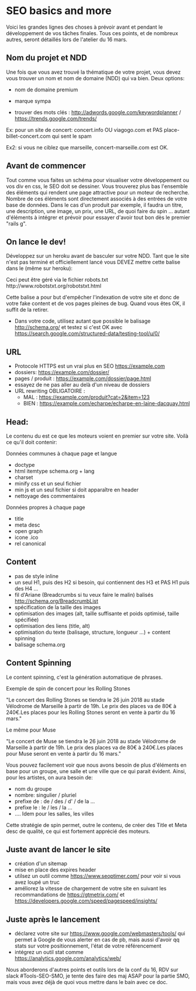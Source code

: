 # SEO basics and more

Voici les grandes lignes des choses à prévoir avant et pendant le développement de vos tâches finales. Tous ces points, et de nombreux autres, seront détaillés lors de l'atelier du 16 mars.

## Nom du projet et NDD

Une fois que vous avez trouvé la thématique de votre projet, vous devez vous trouver un nom et nom de domaine (NDD) qui va bien. Deux options:

* nom de domaine premium
* marque sympa

* trouver des mots clés : http://adwords.google.com/keywordplanner / https://trends.google.com/trends/

Ex: pour un site de concert: concert.info OU viagogo.com et PAS place-billet-concert.com qui sent le spam

Ex2: si vous ne ciblez que marseille, concert-marseille.com est OK.

## Avant de commencer

Tout comme vous faites un schéma pour visualiser votre développement ou vos div en css, le SEO doit se dessiner. Vous trouverez plus bas l'ensemble des éléments qui rendent une page attractive pour un moteur de recherche. Nombre de ces éléments sont directement associés à des entrées de votre base de données. Dans le cas d'un produit par exemple, il faudra un titre, une description, une image, un prix, une URL, de quoi faire du spin ... autant d'éléments à intégrer et prévoir pour essayer d'avoir tout bon dès le premier "rails g".

## On lance le dev!

Développez sur un heroku avant de basculer sur votre NDD. Tant que le site n'est pas terminé et officiellement lancé vous DEVEZ mettre cette balise dans le <head> (même sur heroku):

<META NAME="robots" CONTENT="noindex,nofollow">
Ceci peut être géré via le fichier robots.txt http://www.robotstxt.org/robotstxt.html

Cette balise a pour but d'empêcher l'indexation de votre site et donc de votre fake content et de vos pages pleines de bug. Quand vous êtes OK, il suffit de la retirer.

* Dans votre code, utilisez autant que possible le balisage http://schema.org/ et testez si c'est OK avec https://search.google.com/structured-data/testing-tool/u/0/

## URL

* Protocole HTTPS est un vrai plus en SEO https://example.com
* dossiers: https://example.com/dossier/
* pages / produit : https://example.com/dossier/page.html
* essayez de ne pas aller au delà d'un niveau de dossiers
* URL rewriting OBLIGATOIRE :
    * MAL :   https://example.com/produit?cat=2&item=123
    * BIEN :  https://example.com/echarpe/echarpe-en-laine-dacquay.html

## Head:

Le contenu du <head> est ce que les moteurs voient en premier sur votre site. Voilà ce qu'il doit contenir:

Données communes à chaque page et langue
* doctype
* html itemtype schema.org + lang
* charset
* minify css et un seul fichier
* min js et un seul fichier si doit apparaître en header
* nettoyage des commentaires

Données propres à chaque page
* title
* meta desc
* open graph
* icone .ico
* rel canonical

## Content

* pas de style inline
* un seul H1, puis des H2 si besoin, qui contiennent des H3 et PAS H1 puis des H4 ...
* fil d'Ariane (Breadcrumbs si tu veux faire le malin) balisés http://schema.org/BreadcrumbList
* spécification de la taille des images
* optimisation des images (alt, taille suffisante et poids optimisé, taille spécifiée)
* optimisation des liens (title, alt)
* optimisation du texte (balisage, structure, longueur ...) + content spinning
* balisage schema.org

## Content Spinning

Le content spinning, c'est la génération automatique de phrases.

Exemple de spin de concert pour les Rolling Stones

"Le concert des Rolling Stones se tiendra le 26 juin 2018 au stade Vélodrome de Marseille à partir de 19h. Le prix des places va de 80€ à 240€.Les places pour les Rolling Stones seront en vente à partir du 16 mars."

Le même pour Muse

"Le concert de Muse se tiendra le 26 juin 2018 au stade Vélodrome de Marseille à partir de 19h. Le prix des places va de 80€ à 240€.Les places pour Muse seront en vente à partir du 16 mars."

Vous pouvez facilement voir que nous avons besoin de plus d'éléments en base pour un groupe, une salle et une ville que ce qui parait évident.
Ainsi, pour les artistes, on aura besoin de:
* nom du groupe
* nombre: singulier / pluriel
* prefixe de : de / des / d' / de la ...
* prefixe le : le / les / la ...
* ....
Idem pour les salles, les villes

Cette stratégie de spin permet, outre le contenu, de créer des Title et Meta desc de qualité, ce qui est fortement apprécié des moteurs.

## Juste avant de lancer le site

* création d'un sitemap
* mise en place des expires header
* utilsez un outil comme https://www.seoptimer.com/ pour voir si vous avez loupé un truc
* améliorez la vitesse de chargement de votre site en suivant les recommandations de https://gtmetrix.com/ et https://developers.google.com/speed/pagespeed/insights/

## Juste après le lancement

* déclarez votre site sur https://www.google.com/webmasters/tools/ qui permet à Google de vous alerter en cas de pb, mais aussi d'avoir qq stats sur votre positionnement, l'état de votre référencement
* intégrez un outil stat comme https://analytics.google.com/analytics/web/

Nous aborderons d'autres points et outils lors de la conf du 16, RDV sur slack #Tools-SEO-SMO, je tente des faire des maj ASAP pour la partie SMO, mais vous avez déjà de quoi vous mettre dans le bain avec ce doc.
